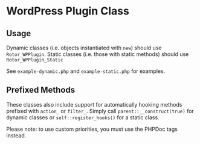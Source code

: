 # WordPress Plugin Class
## Usage
Dynamic classes (i.e. objects instantiated with `new`) should use
`Rotor_WPPlugin`. Static classes (i.e. those with static methods) should use
`Rotor_WPPlugin_Static`

See `example-dynamic.php` and `example-static.php` for examples.

## Prefixed Methods
These classes also include support for automatically hooking methods prefixed
with `action_` or `filter_`. Simply call `parent::__construct(true)` for
dynamic classes or `self::register_hooks()` for a static class.

Please note: to use custom priorities, you must use the PHPDoc tags instead.